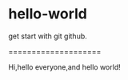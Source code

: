 # hello-world
get start with git github.

====================

Hi,hello everyone,and hello world!


